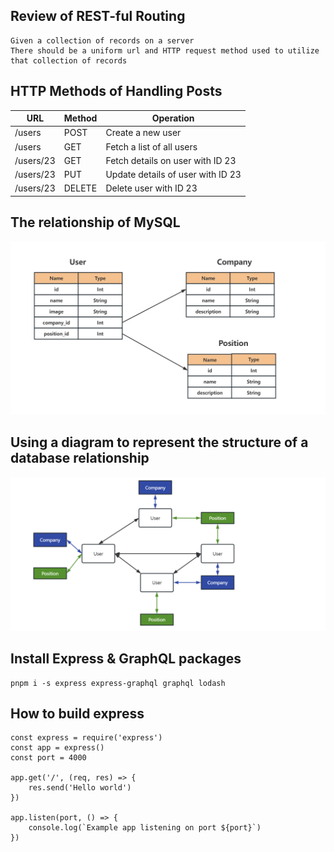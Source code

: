 ## Review of REST-ful Routing

```
Given a collection of records on a server
There should be a uniform url and HTTP request method used to utilize that collection of records
```

## HTTP Methods of Handling Posts

| URL | Method | Operation |
| --- | --- | --- |
| /users | POST | Create a new user |
| /users | GET | Fetch a list of all users |
| /users/23 | GET | Fetch details on user with ID 23 |
| /users/23 | PUT | Update details of user with ID 23 |
| /users/23 | DELETE | Delete user with ID 23 |

## The relationship of MySQL 

<img src="./images/relationship.png">

## Using a diagram to represent the structure of a database relationship

<img src="./images/graphql.png">

## Install Express & GraphQL packages

```
pnpm i -s express express-graphql graphql lodash
```

## How to build express

```
const express = require('express')
const app = express()
const port = 4000

app.get('/', (req, res) => {
    res.send('Hello world')
})

app.listen(port, () => {
    console.log(`Example app listening on port ${port}`)
})
```